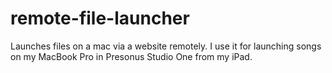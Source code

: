 # remote-file-launcher
Launches files on a mac via a website remotely. I use it for launching songs on my MacBook Pro in Presonus Studio One from my iPad.
